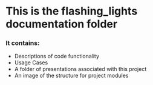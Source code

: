 # This is the flashing_lights documentation folder
### It contains:
* Descriptions of code functionality
* Usage Cases
* A folder of presentations associated with this project
* An image of the structure for project modules
